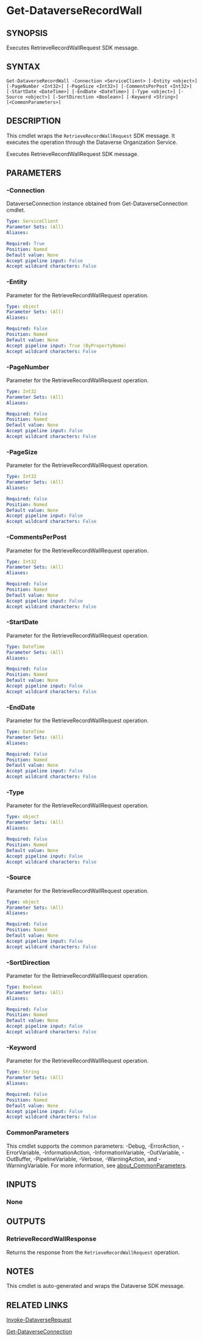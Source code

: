 # Get-DataverseRecordWall

## SYNOPSIS
Executes RetrieveRecordWallRequest SDK message.

## SYNTAX

```
Get-DataverseRecordWall -Connection <ServiceClient> [-Entity <object>] [-PageNumber <Int32>] [-PageSize <Int32>] [-CommentsPerPost <Int32>] [-StartDate <DateTime>] [-EndDate <DateTime>] [-Type <object>] [-Source <object>] [-SortDirection <Boolean>] [-Keyword <String>] [<CommonParameters>]
```

## DESCRIPTION

This cmdlet wraps the `RetrieveRecordWallRequest` SDK message. It executes the operation through the Dataverse Organization Service.

Executes RetrieveRecordWallRequest SDK message.

## PARAMETERS

### -Connection
DataverseConnection instance obtained from Get-DataverseConnection cmdlet.

```yaml
Type: ServiceClient
Parameter Sets: (All)
Aliases:

Required: True
Position: Named
Default value: None
Accept pipeline input: False
Accept wildcard characters: False
```
### -Entity
Parameter for the RetrieveRecordWallRequest operation.

```yaml
Type: object
Parameter Sets: (All)
Aliases:

Required: False
Position: Named
Default value: None
Accept pipeline input: True (ByPropertyName)
Accept wildcard characters: False
```
### -PageNumber
Parameter for the RetrieveRecordWallRequest operation.

```yaml
Type: Int32
Parameter Sets: (All)
Aliases:

Required: False
Position: Named
Default value: None
Accept pipeline input: False
Accept wildcard characters: False
```
### -PageSize
Parameter for the RetrieveRecordWallRequest operation.

```yaml
Type: Int32
Parameter Sets: (All)
Aliases:

Required: False
Position: Named
Default value: None
Accept pipeline input: False
Accept wildcard characters: False
```
### -CommentsPerPost
Parameter for the RetrieveRecordWallRequest operation.

```yaml
Type: Int32
Parameter Sets: (All)
Aliases:

Required: False
Position: Named
Default value: None
Accept pipeline input: False
Accept wildcard characters: False
```
### -StartDate
Parameter for the RetrieveRecordWallRequest operation.

```yaml
Type: DateTime
Parameter Sets: (All)
Aliases:

Required: False
Position: Named
Default value: None
Accept pipeline input: False
Accept wildcard characters: False
```
### -EndDate
Parameter for the RetrieveRecordWallRequest operation.

```yaml
Type: DateTime
Parameter Sets: (All)
Aliases:

Required: False
Position: Named
Default value: None
Accept pipeline input: False
Accept wildcard characters: False
```
### -Type
Parameter for the RetrieveRecordWallRequest operation.

```yaml
Type: object
Parameter Sets: (All)
Aliases:

Required: False
Position: Named
Default value: None
Accept pipeline input: False
Accept wildcard characters: False
```
### -Source
Parameter for the RetrieveRecordWallRequest operation.

```yaml
Type: object
Parameter Sets: (All)
Aliases:

Required: False
Position: Named
Default value: None
Accept pipeline input: False
Accept wildcard characters: False
```
### -SortDirection
Parameter for the RetrieveRecordWallRequest operation.

```yaml
Type: Boolean
Parameter Sets: (All)
Aliases:

Required: False
Position: Named
Default value: None
Accept pipeline input: False
Accept wildcard characters: False
```
### -Keyword
Parameter for the RetrieveRecordWallRequest operation.

```yaml
Type: String
Parameter Sets: (All)
Aliases:

Required: False
Position: Named
Default value: None
Accept pipeline input: False
Accept wildcard characters: False
```
### CommonParameters
This cmdlet supports the common parameters: -Debug, -ErrorAction, -ErrorVariable, -InformationAction, -InformationVariable, -OutVariable, -OutBuffer, -PipelineVariable, -Verbose, -WarningAction, and -WarningVariable. For more information, see [about_CommonParameters](http://go.microsoft.com/fwlink/?LinkID=113216).

## INPUTS

### None

## OUTPUTS

### RetrieveRecordWallResponse

Returns the response from the `RetrieveRecordWallRequest` operation.

## NOTES

This cmdlet is auto-generated and wraps the Dataverse SDK message.

## RELATED LINKS

[Invoke-DataverseRequest](Invoke-DataverseRequest.md)

[Get-DataverseConnection](Get-DataverseConnection.md)
